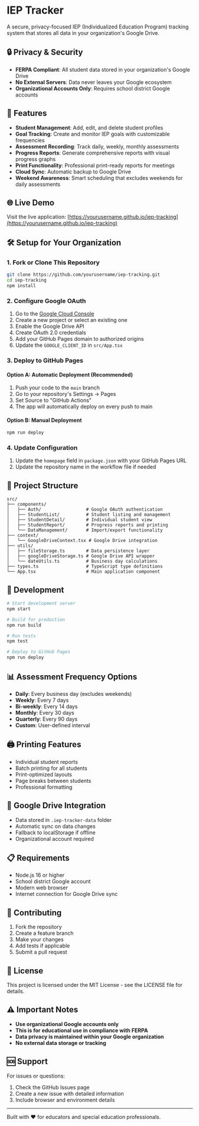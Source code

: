 # IEP Tracker

A secure, privacy-focused IEP (Individualized Education Program) tracking system that stores all data in your organization's Google Drive.

## 🔒 Privacy & Security

- **FERPA Compliant**: All student data stored in your organization's Google Drive
- **No External Servers**: Data never leaves your Google ecosystem
- **Organizational Accounts Only**: Requires school district Google accounts

## 🚀 Features

- **Student Management**: Add, edit, and delete student profiles
- **Goal Tracking**: Create and monitor IEP goals with customizable frequencies
- **Assessment Recording**: Track daily, weekly, monthly assessments
- **Progress Reports**: Generate comprehensive reports with visual progress graphs
- **Print Functionality**: Professional print-ready reports for meetings
- **Cloud Sync**: Automatic backup to Google Drive
- **Weekend Awareness**: Smart scheduling that excludes weekends for daily assessments

## 🌐 Live Demo

Visit the live application: [https://yourusername.github.io/iep-tracking](https://yourusername.github.io/iep-tracking)

## 🛠️ Setup for Your Organization

### 1. Fork or Clone This Repository

```bash
git clone https://github.com/yourusername/iep-tracking.git
cd iep-tracking
npm install
```

### 2. Configure Google OAuth

1. Go to the [Google Cloud Console](https://console.cloud.google.com)
2. Create a new project or select an existing one
3. Enable the Google Drive API
4. Create OAuth 2.0 credentials
5. Add your GitHub Pages domain to authorized origins
6. Update the `GOOGLE_CLIENT_ID` in `src/App.tsx`

### 3. Deploy to GitHub Pages

#### Option A: Automatic Deployment (Recommended)

1. Push your code to the `main` branch
2. Go to your repository's Settings → Pages
3. Set Source to "GitHub Actions"
4. The app will automatically deploy on every push to main

#### Option B: Manual Deployment

```bash
npm run deploy
```

### 4. Update Configuration

1. Update the `homepage` field in `package.json` with your GitHub Pages URL
2. Update the repository name in the workflow file if needed

## 📁 Project Structure

```
src/
├── components/
│   ├── Auth/                 # Google OAuth authentication
│   ├── StudentList/          # Student listing and management
│   ├── StudentDetail/        # Individual student view
│   ├── StudentReport/        # Progress reports and printing
│   └── DataManagement/       # Import/export functionality
├── context/
│   └── GoogleDriveContext.tsx # Google Drive integration
├── utils/
│   ├── fileStorage.ts        # Data persistence layer
│   ├── googleDriveStorage.ts # Google Drive API wrapper
│   └── dateUtils.ts          # Business day calculations
├── types.ts                  # TypeScript type definitions
└── App.tsx                   # Main application component
```

## 🔧 Development

```bash
# Start development server
npm start

# Build for production
npm run build

# Run tests
npm test

# Deploy to GitHub Pages
npm run deploy
```

## 📊 Assessment Frequency Options

- **Daily**: Every business day (excludes weekends)
- **Weekly**: Every 7 days
- **Bi-weekly**: Every 14 days
- **Monthly**: Every 30 days
- **Quarterly**: Every 90 days
- **Custom**: User-defined interval

## 🖨️ Printing Features

- Individual student reports
- Batch printing for all students
- Print-optimized layouts
- Page breaks between students
- Professional formatting

## 🔐 Google Drive Integration

- Data stored in `.iep-tracker-data` folder
- Automatic sync on data changes
- Fallback to localStorage if offline
- Organizational account required

## 📋 Requirements

- Node.js 16 or higher
- School district Google account
- Modern web browser
- Internet connection for Google Drive sync

## 🤝 Contributing

1. Fork the repository
2. Create a feature branch
3. Make your changes
4. Add tests if applicable
5. Submit a pull request

## 📄 License

This project is licensed under the MIT License - see the LICENSE file for details.

## ⚠️ Important Notes

- **Use organizational Google accounts only**
- **This is for educational use in compliance with FERPA**
- **Data privacy is maintained within your Google organization**
- **No external data storage or tracking**

## 🆘 Support

For issues or questions:
1. Check the GitHub Issues page
2. Create a new issue with detailed information
3. Include browser and environment details

---

Built with ❤️ for educators and special education professionals.
